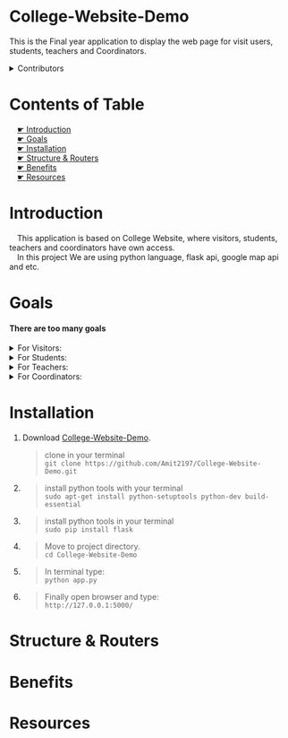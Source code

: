 # College-Website-Demo
This is the Final year application to display the web page for visit users, students, teachers and Coordinators.

<details>
 <summary>Contributors</summary>

```js
Abhinav    (12000115003)
Amit kumar (12000115017)
```
</details>

# Contents of Table
&emsp;[&#x261B; Introduction](#introduction)  
&emsp;[&#x261B; Goals](#goals)  
&emsp;[&#x261B; Installation](#installation)  
&emsp;[&#x261B; Structure & Routers](#structure-&-routers)  
&emsp;[&#x261B; Benefits](#benefits)  
&emsp;[&#x261B; Resources](#resources)

# Introduction
&emsp;This application is based on College Website, where visitors, students, teachers and coordinators have own access.  
&emsp;In this project We are using python language, flask api, google map api and etc.

# Goals
#### There are too many goals
<details>
<summary>For Visitors:</summary>

+ simply visit site and show all public access.

</details>

<details>
<summary>For Students:</summary>

+ login with roll no and password
+ Have own classroom with chat.
+ See test rates
+ Follow school attendances
+ Receive documents, videos and Links from teachers

</details>

<details>
<summary>For Teachers:</summary>

+ To plan classes lessons, with videos, links and documents
+ To manage the performed tests, giving notes to each student
+ To manage the students attendances
+ Notify student by emails

</details>

<details>
<summary>For Coordinators:</summary>

+ To manage student, teachers and users
+ To create class rooms, assigning students, teachers

</details>

# Installation
1. Download [College-Website-Demo](https://github.com/Amit2197/College-Website-Demo).  
   > clone in your terminal  
   > ``` git clone https://github.com/Amit2197/College-Website-Demo.git ```
2. >install python tools with your terminal  
   > ```sudo apt-get install python-setuptools python-dev build-essential ```
3. > install python tools in your terminal  
   > ```sudo pip install flask```
4. > Move to project directory.  
   > ```cd College-Website-Demo```
5. > In terminal type:  
   > ```python app.py```
6. > Finally open browser and type:  
   > ```http://127.0.0.1:5000/```

# Structure & Routers


# Benefits
# Resources
